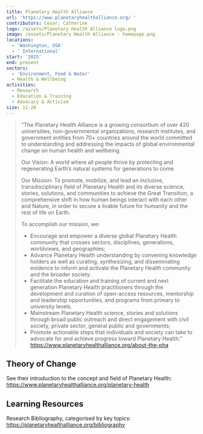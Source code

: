 ```yaml
---
title: Planetary Health Alliance
url: 'https://www.planetaryhealthalliance.org/ '
contributors: Cesar; Catherine
logo: /assets/Planetary Health Alliance logo.png
image: /assets/Planetary Health Alliance - homepage.png
locations:
  - 'Washington, USA'
  - ' International'
start: '2015'
end: present
sectors:
  - 'Environment, Food & Water'
  - Health & Wellbeing
activities:
  - Research
  - Education & Training
  - Advocacy & Activism
size: 11-20
---
```

> "The Planetary Health Alliance is a growing consortium of over 420 universities, non-governmental organizations, research institutes, and government entities from 70+ countries around the world committed to understanding and addressing the impacts of global environmental change on human health and wellbeing. 
> 
> Our Vision: A world where all people thrive by protecting and regenerating Earth’s natural systems for generations to come.
> 
> Our Mission: To promote, mobilize, and lead an inclusive, transdisciplinary field of Planetary Health and its diverse science, stories, solutions, and communities to achieve the Great Transition, a comprehensive shift in how human beings interact with each other and Nature, in order to secure a livable future for humanity and the rest of life on Earth.
> 
> To accomplish our mission, we:
> - Encourage and empower a diverse global Planetary Health community that crosses sectors, disciplines, generations, worldviews, and geographies;
> - Advance Planetary Health understanding by convening knowledge holders as well as curating, synthesizing, and disseminating evidence to inform and activate the Planetary Health community and the broader society.
> - Facilitate the education and training of current and next generation Planetary Health practitioners through the development and curation of open-access resources, mentorship and leadership opportunities, and programs from primary to university levels.
> - Mainstream Planetary Health science, stories and solutions through broad public outreach and direct engagement with civil society, private sector, general public and governments;
> - Promote actionable steps that individuals and society can take to advocate for and achieve progress toward Planetary Health."
> https://www.planetaryhealthalliance.org/about-the-pha 
> 

## Theory of Change

See their introduction to the concept and field of Planetary Health: https://www.planetaryhealthalliance.org/planetary-health 

## Learning Resources

Research Bibliography, categorised by key topics: https://planetaryhealthalliance.org/bibliography 
